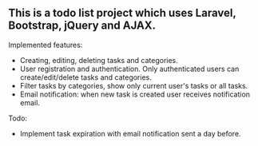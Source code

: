## This is a todo list project which uses Laravel, Bootstrap, jQuery and AJAX.

Implemented features:
- Creating, editing, deleting tasks and categories.
- User registration and authentication. Only authenticated users can create/edit/delete tasks and categories.
- Filter tasks by categories, show only current user's tasks or all tasks.
- Email notification: when new task is created user receives notification email.

Todo:
- Implement task expiration with email notification sent a day before.

